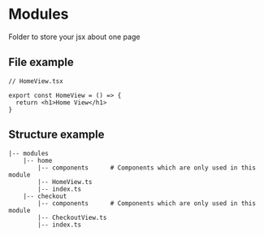 # Modules

Folder to store your jsx about one page

## File example

```tsx
// HomeView.tsx

export const HomeView = () => {
  return <h1>Home View</h1>
}

```

## Structure example

```
|-- modules
    |-- home
        |-- components      # Components which are only used in this module
        |-- HomeView.ts
        |-- index.ts
    |-- checkout
        |-- components      # Components which are only used in this module
        |-- CheckoutView.ts
        |-- index.ts
```